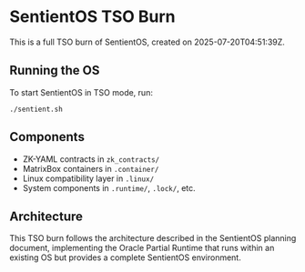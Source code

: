 # SentientOS TSO Burn

This is a full TSO burn of SentientOS, created on 2025-07-20T04:51:39Z.

## Running the OS

To start SentientOS in TSO mode, run:

```
./sentient.sh
```

## Components

- ZK-YAML contracts in `zk_contracts/`
- MatrixBox containers in `.container/`
- Linux compatibility layer in `.linux/`
- System components in `.runtime/`, `.lock/`, etc.

## Architecture

This TSO burn follows the architecture described in the SentientOS planning document,
implementing the Oracle Partial Runtime that runs within an existing OS but provides
a complete SentientOS environment.
